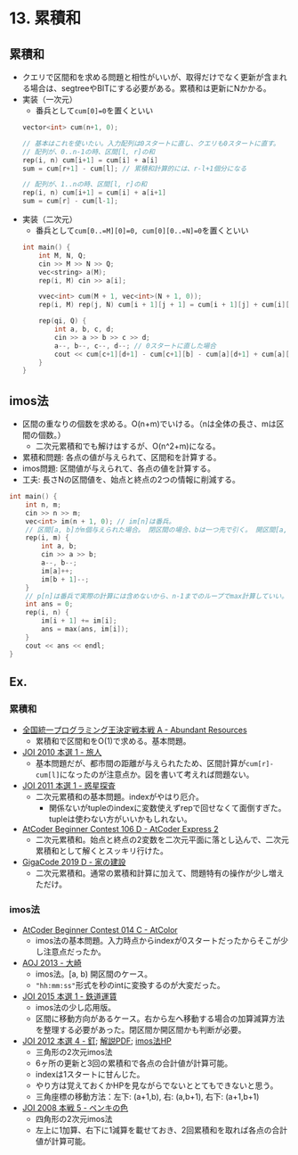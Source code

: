 # 13. 累積和

## 累積和
- クエリで区間和を求める問題と相性がいいが、取得だけでなく更新が含まれる場合は、segtreeやBITにする必要がある。累積和は更新にNかかる。
- 実装（一次元）
  - 番兵として`cum[0]=0`を置くといい
  ```cpp
  vector<int> cum(n+1, 0);

  // 基本はこれを使いたい。入力配列は0スタートに直し、クエリも0スタートに直す。
  // 配列が、0..n-1の時、区間[l, r]の和
  rep(i, n) cum[i+1] = cum[i] + a[i]
  sum = cum[r+1] - cum[l]; // 累積和計算的には、r-l+1個分になる

  // 配列が、1..nの時、区間[l, r]の和
  rep(i, n) cum[i+1] = cum[i] + a[i+1]
  sum = cum[r] - cum[l-1];
  ```
- 実装（二次元）
  - 番兵として`cum[0..=M][0]=0, cum[0][0..=N]=0`を置くといい
  ```cpp
  int main() {
      int M, N, Q;
      cin >> M >> N >> Q;
      vec<string> a(M);
      rep(i, M) cin >> a[i];

      vvec<int> cum(M + 1, vec<int>(N + 1, 0));
      rep(i, M) rep(j, N) cum[i + 1][j + 1] = cum[i + 1][j] + cum[i][j + 1] - cum[i][j] + (a[i][j]-'0');

      rep(qi, Q) {
          int a, b, c, d;
          cin >> a >> b >> c >> d;
          a--, b--, c--, d--; // 0スタートに直した場合
          cout << cum[c+1][d+1] - cum[c+1][b] - cum[a][d+1] + cum[a][b] << endl;
      }
  }
  ```
  
## imos法
- 区間の重なりの個数を求める。O(n+m)でいける。（nは全体の長さ、mは区間の個数。）
  - 二次元累積和でも解けはするが、O(n^2+m)になる。
- 累積和問題: 各点の値が与えられて、区間和を計算する。
- imos問題: 区間値が与えられて、各点の値を計算する。
- 工夫: 長さNの区間値を、始点と終点の2つの情報に削減する。
```cpp
int main() {
    int n, m;
    cin >> n >> m;
    vec<int> im(n + 1, 0); // im[n]は番兵。
    // 区間[a, b]がm個与えられた場合。 閉区間の場合、bは一つ先で引く。 開区間[a, b)なら、bもそのまま引けばいい。
    rep(i, m) {
        int a, b;
        cin >> a >> b;
        a--, b--;
        im[a]++;
        im[b + 1]--;
    }
    // p[n]は番兵で実際の計算には含めないから、n-1までのループでmax計算していい。
    int ans = 0;
    rep(i, n) {
        im[i + 1] += im[i];
        ans = max(ans, im[i]);
    }
    cout << ans << endl;
}
```
  
## Ex.
### 累積和
- [全国統一プログラミング王決定戦本戦 A - Abundant Resources](https://atcoder.jp/contests/nikkei2019-final/submissions/32872723)
  - 累積和で区間和をO(1)で求める。基本問題。
- [JOI 2010 本選 1 - 旅人](https://atcoder.jp/contests/joi2010ho/submissions/32873138)
  - 基本問題だが、都市間の距離が与えられたため、区間計算が`cum[r]-cum[l]`になったのが注意点か。図を書いて考えれば問題ない。
- [JOI 2011 本選 1 - 惑星探査](https://atcoder.jp/contests/joi2011ho/submissions/32884109)
  - 二次元累積和の基本問題。indexがやはり厄介。
    - 関係ないがtupleのindexに変数使えずrepで回せなくて面倒すぎた。tupleは使わない方がいいかもしれない。
- [AtCoder Beginner Contest 106 D - AtCoder Express 2](https://atcoder.jp/contests/abc106/submissions/32950238)
  - 二次元累積和。始点と終点の2変数を二次元平面に落とし込んで、二次元累積和として解くとスッキリ行けた。
- [GigaCode 2019 D - 家の建設](https://atcoder.jp/contests/gigacode-2019/submissions/32950850)  
  - 二次元累積和。通常の累積和計算に加えて、問題特有の操作が少し増えただけ。
### imos法
- [AtCoder Beginner Contest 014 C - AtColor](https://atcoder.jp/contests/abc014/submissions/32951801)
  - imos法の基本問題。入力時点からindexが0スタートだったからそこが少し注意点だったか。
- [AOJ 2013 - 大崎](https://judge.u-aizu.ac.jp/onlinejudge/review.jsp?rid=6777780#1)  
  - imos法。[a, b) 開区間のケース。
  - `"hh:mm:ss"`形式を秒のintに変換するのが大変だった。
- [JOI 2015 本選 1 - 鉄道運賃](https://atcoder.jp/contests/joi2015ho/submissions/32956785)  
  - imos法の少し応用版。
  - 区間に移動方向があるケース。右から左へ移動する場合の加算減算方法を整理する必要があった。閉区間か開区間かも判断が必要。
- [JOI 2012 本選 4 - 釘](https://atcoder.jp/contests/joi2012ho/submissions/32962263); [解説PDF](https://www.ioi-jp.org/joi/2011/2012-ho-prob_and_sol/2012-ho-t4-review.pdf); [imos法HP](https://imoz.jp/algorithms/imos_method.html)
  - 三角形の2次元imos法
  - 6ヶ所の更新と3回の累積和で各点の合計値が計算可能。
  - indexは1スタートに甘んじた。
  - やり方は覚えておくかHPを見ながらでないととてもできないと思う。
  - 三角座標の移動方法：左下: (a+1,b), 右: (a,b+1), 右下: (a+1,b+1)
- [JOI 2008 本戦 5 - ペンキの色]()
  - 四角形の2次元imos法
  - 左上に1加算、右下に1減算を載せておき、2回累積和を取れば各点の合計値が計算可能。